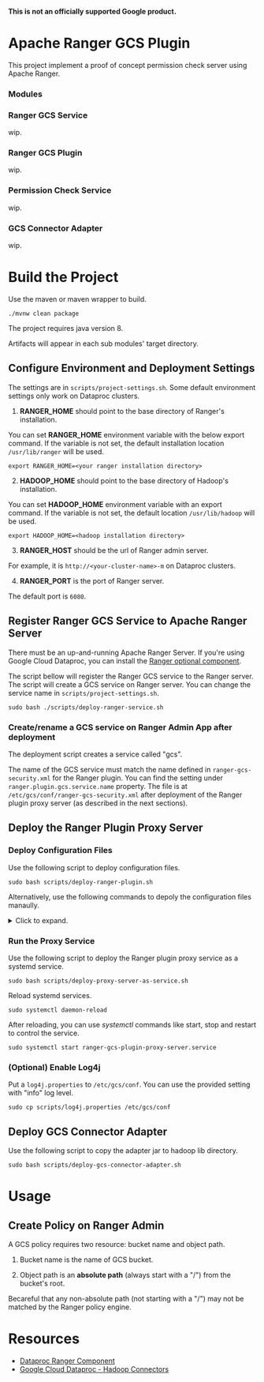 **This is not an officially supported Google product.**

# Apache Ranger GCS Plugin

This project implement a proof of concept permission check server using Apache Ranger.

### Modules

### Ranger GCS Service

wip.

### Ranger GCS Plugin

wip.

### Permission Check Service

wip.

### GCS Connector Adapter

wip.


# Build the Project

Use the maven or maven wrapper to build.
```
./mvnw clean package
```

The project requires java version 8.

Artifacts will appear in each sub modules' target directory.

## Configure Environment and Deployment Settings

The settings are in ```scripts/project-settings.sh```.
Some default environment settings only work on Dataproc clusters.

1. **RANGER_HOME** should point to the base directory of Ranger's installation.

You can set **RANGER_HOME** environment variable with the below export command.
If the variable is not set, the default installation location ```/usr/lib/ranger``` will be used.
```
export RANGER_HOME=<your ranger installation directory>
```

2. **HADOOP_HOME** should point to the base directory of Hadoop's installation.

You can set **HADOOP_HOME** environment variable with an export command.
If the variable is not set, the default location ```/usr/lib/hadoop``` will be used.
```
export HADOOP_HOME=<hadoop installation directory>
```

3. **RANGER_HOST** should be the url of Ranger admin server.

For example, it is ```http://<your-cluster-name>-m``` on Dataproc clusters.

4. **RANGER_PORT** is the port of Ranger server.

The default port is ```6080```.


## Register Ranger GCS Service to Apache Ranger Server

There must be an up-and-running Apache Ranger Server.
If you're using Google Cloud Dataproc, you can install the [Ranger optional component](https://cloud.google.com/dataproc/docs/concepts/components/ranger).

The script bellow will register the Ranger GCS service to the Ranger server.
The script will create a GCS service on Ranger server. You can change the service name in ```scripts/project-settings.sh```.
```
sudo bash ./scripts/deploy-ranger-service.sh
```

### Create/rename a GCS service on Ranger Admin App after deployment

The deployment script creates a service called "gcs".

The name of the GCS service must match the name defined in ```ranger-gcs-security.xml``` for the Ranger plugin.
You can find the setting under ```ranger.plugin.gcs.service.name``` property.
The file is at ```/etc/gcs/conf/ranger-gcs-security.xml``` after deployment of the Ranger plugin proxy server
(as described in the next sections).

## Deploy the Ranger Plugin Proxy Server

### Deploy Configuration Files

Use the following script to deploy configuration files.
```
sudo bash scripts/deploy-ranger-plugin.sh
```

Alternatively, use the following commands to depoly the configuration files manaully.

<details>
    <summary>Click to expand.</summary>

1. Copy configurations to ```/etc/gcs/conf```.

```
sudo mkdir -p /etc/gcs/conf
sudo cp ranger-gcs-plugin/conf/* /etc/gcs/conf
sudo cp ./ranger-gcs-permission-check-service/conf/* /etc/gcs/conf
```

2. Change ip and port of the proxy server in ```/etc/gcs/conf/ranger-gcs-permission-check-service.xml```.

3. Modify the value of ```ranger.plugin.gcs.policy.rest.url``` in ```/etc/gcs/conf/ranger-gcs-security.xml```.

	Replace the string ```policymanagerhost``` with Ranger server's host name and ```port``` with Ranger admin port (The default port number is 6080).

4. Modify the value of audit destination in ```/etc/gcs/conf/ranger-gcs-audit.xml```.

	Replace the string ```solrhosturl``` (under the ```xasecure.audit.destination.solr.urls``` property) with actual solr host.
	Dataproc clusters uses solr to store Ranger audit log.
	Change it to master node's host name if you're using this on Dataproc clusters.

</details>

### Run the Proxy Service

Use the following script to deploy the Ranger plugin proxy service as a systemd service.
```
sudo bash scripts/deploy-proxy-server-as-service.sh
```

Reload systemd services.
```
sudo systemctl daemon-reload
```

After reloading, you can use *systemctl* commands like start, stop and restart to control the service.
```
sudo systemctl start ranger-gcs-plugin-proxy-server.service
```

### (Optional) Enable Log4j

Put a ```log4j.properties``` to ```/etc/gcs/conf```.
You can use the provided setting with "info" log level.
```
sudo cp scripts/log4j.properties /etc/gcs/conf
```

## Deploy GCS Connector Adapter

Use the following script to copy the adapter jar to hadoop lib directory.
```
sudo bash scripts/deploy-gcs-connector-adapter.sh
```
# Usage

## Create Policy on Ranger Admin

A GCS policy requires two resource: bucket name and object path.

1. Bucket name is the name of GCS bucket.

2. Object path is an **absolute path** (always start with a "/") from the bucket's root.

Becareful that any non-absolute path (not starting with a "/") may not be matched by the Ranger policy engine.

# Resources

- [Dataproc Ranger Component](https://cloud.google.com/dataproc/docs/concepts/components/ranger)
- [Google Cloud Dataproc - Hadoop Connectors](https://github.com/GoogleCloudDataproc/hadoop-connectors)

